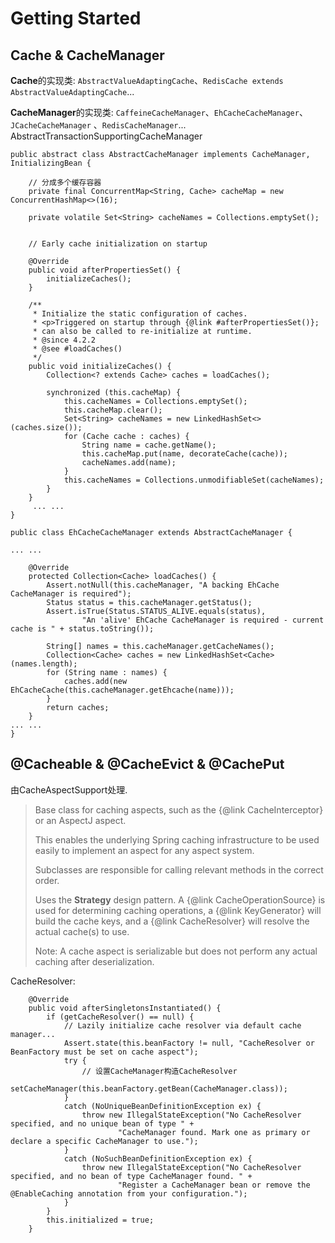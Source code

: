 # Getting Started

## Cache & CacheManager

**Cache**的实现类: `AbstractValueAdaptingCache`、`RedisCache extends AbstractValueAdaptingCache`...

**CacheManager**的实现类: `CaffeineCacheManager`、`EhCacheCacheManager`、`JCacheCacheManager` 、`RedisCacheManager`...
AbstractTransactionSupportingCacheManager
```
public abstract class AbstractCacheManager implements CacheManager, InitializingBean {

    // 分成多个缓存容器  
	private final ConcurrentMap<String, Cache> cacheMap = new ConcurrentHashMap<>(16);

	private volatile Set<String> cacheNames = Collections.emptySet();


	// Early cache initialization on startup

	@Override
	public void afterPropertiesSet() {
		initializeCaches();
	}

	/**
	 * Initialize the static configuration of caches.
	 * <p>Triggered on startup through {@link #afterPropertiesSet()};
	 * can also be called to re-initialize at runtime.
	 * @since 4.2.2
	 * @see #loadCaches()
	 */
	public void initializeCaches() {
		Collection<? extends Cache> caches = loadCaches();

		synchronized (this.cacheMap) {
			this.cacheNames = Collections.emptySet();
			this.cacheMap.clear();
			Set<String> cacheNames = new LinkedHashSet<>(caches.size());
			for (Cache cache : caches) {
				String name = cache.getName();
				this.cacheMap.put(name, decorateCache(cache));
				cacheNames.add(name);
			}
			this.cacheNames = Collections.unmodifiableSet(cacheNames);
		}
	}
	 ... ...
}	
```


```
public class EhCacheCacheManager extends AbstractCacheManager {

... ...

	@Override
	protected Collection<Cache> loadCaches() {
		Assert.notNull(this.cacheManager, "A backing EhCache CacheManager is required");
		Status status = this.cacheManager.getStatus();
		Assert.isTrue(Status.STATUS_ALIVE.equals(status),
				"An 'alive' EhCache CacheManager is required - current cache is " + status.toString());

		String[] names = this.cacheManager.getCacheNames();
		Collection<Cache> caches = new LinkedHashSet<Cache>(names.length);
		for (String name : names) {
			caches.add(new EhCacheCache(this.cacheManager.getEhcache(name)));
		}
		return caches;
	}
... ...
}
```

## @Cacheable & @CacheEvict & @CachePut
由CacheAspectSupport处理.

> Base class for caching aspects, such as the {@link CacheInterceptor} or an
> AspectJ aspect.
>
> <p>This enables the underlying Spring caching infrastructure to be used easily
> to implement an aspect for any aspect system.
>
> <p>Subclasses are responsible for calling relevant methods in the correct order.
>
> <p>Uses the <b>Strategy</b> design pattern. A {@link CacheOperationSource} is
> used for determining caching operations, a {@link KeyGenerator} will build the
> cache keys, and a {@link CacheResolver} will resolve the actual cache(s) to use.
>
> <p>Note: A cache aspect is serializable but does not perform any actual caching
> after deserialization. 

CacheResolver: 

``` 
	@Override
	public void afterSingletonsInstantiated() {
		if (getCacheResolver() == null) {
			// Lazily initialize cache resolver via default cache manager...
			Assert.state(this.beanFactory != null, "CacheResolver or BeanFactory must be set on cache aspect");
			try {
			    // 设置CacheManager构造CacheResolver
				setCacheManager(this.beanFactory.getBean(CacheManager.class));
			}
			catch (NoUniqueBeanDefinitionException ex) {
				throw new IllegalStateException("No CacheResolver specified, and no unique bean of type " +
						"CacheManager found. Mark one as primary or declare a specific CacheManager to use.");
			}
			catch (NoSuchBeanDefinitionException ex) {
				throw new IllegalStateException("No CacheResolver specified, and no bean of type CacheManager found. " +
						"Register a CacheManager bean or remove the @EnableCaching annotation from your configuration.");
			}
		}
		this.initialized = true;
	}

```







